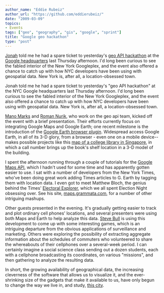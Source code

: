 ```yaml
---
author_name: "Eddie Rubeiz"
author_url: "https://github.com/eddierubeiz/"
date: "2009-03-09"
topics: 
- Events
tags: ["geo", "geography", "gis", "google", "sprint"]
title: "Google geo hackathon"
type: "post"
---
```


<p><a href="http://alchemicalmusings.org/about/">Jonah</a> told me he had a spare ticket to yesterday's <a href="http://googlegeodevelopers.blogspot.com/2009/02/google-new-york-city-geo-apis-hackathon.html">geo <span class="caps">API </span>hackathon</a> at the <a href="http://maps.google.com/?q=Google%20New%20York%4040.741962%2C-74.004624&amp;hl=en">Google headquarters</a> last Thursday afternoon. I'd long been curious to see the fabled interior of the New York Googleplex, and the event also offered a chance to catch up with how <span class="caps">NYC </span>developers have been using with geospatial data. New York is, after all, a location-obsessed town.</p>

<!--more-->

<p>Jonah told me he had a spare ticket to yesterday's "geo <span class="caps">API </span>hackathon" at the <span class="caps">NYC</span> Google headquarters last Thursday afternoon. I'd long been curious to see the fabled interior of the New York Googleplex, and the event also offered a chance to catch up with how <span class="caps">NYC </span>developers have been using with geospatial data. New York is, after all, a location-obsessed town.</p>

<p><a href="http://www.blogger.com/profile/07480503243910499765">Mano Marks</a> and <a href="http://roman.nurik.net/">Roman Nurik</a>, who work on the geo api team, kicked off the event with a brief presentation. Their efforts currently focus on integrating Google Maps and Google Earth; one recent milestone is the introduction of the <a href="http://code.google.com/apis/earth/">Google Earth browser plugin</a>. Widespread access Google Earth, in all of its 3-D glory, from a browser - even one on a mobile device-- makes possible projects like this <a href="http://nuslibrary.appspot.com/">map of a college library in Singapore</a>, in which a call number brings up the book's shelf location in a 3-D model of the building.</p>

<p>I spent the afternoon running through a couple of tutorials for the <a href="http://code.google.com/apis/maps/index.html">Google Maps <span class="caps">API</span></a>, which I hadn't used for some time and has apparently gotten easier to use. I sat with a number of developers from the New York Times, who've been doing great work adding Times articles to G. Earth by tagging them with location data. I even got to meet Matthew Bloch, the genius behind the Times' <a href="http://elections.nytimes.com/2008/results/president/explorer.html">Electoral Explorer</a>, which we all spent Election Night obsessing over. See his site, <a href="http://maps.grammata.com/">maps.grammata.com</a>, for a number of other intriguing mashups.</p>

<p>Other guests presented in the evening. It's gradually getting easier to track and plot ordinary cell phones' locations, and several presenters were using both Maps and Earth to help analyze this data. <a href="http://www.ctlss.com">Steve Bull</a> is using this development to come up with some interesting games, which is an intriguing departure from the obvious applications of surveillance and marketing. Others were exploring the possibility of extracting aggregate information about the schedules of commuters who volunteered to share the whereabouts of their cellphones over a several-week period. I can certainly imagine a social science class sending out a dozen students, each with a cellphone broadcasting its coordinates, on various "missions", and then gathering to analyze the resulting data.</p>

<p>In short, the growing availability of geographical data, the increasing cleverness of the software that allows us to visualize it, and the ever-shrinking size of the gadgets that make it available to us, have only begun to change the way we live in, and study, <a href="http://en.wikipedia.org/wiki/Geography_of_New_York_City">this city</a>.</p>
